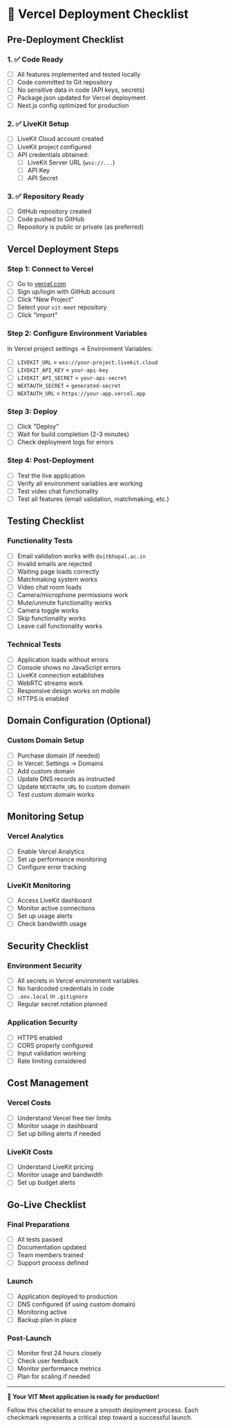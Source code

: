 # 🚀 Vercel Deployment Checklist

## **Pre-Deployment Checklist**

### **1. ✅ Code Ready**
- [ ] All features implemented and tested locally
- [ ] Code committed to Git repository
- [ ] No sensitive data in code (API keys, secrets)
- [ ] Package.json updated for Vercel deployment
- [ ] Next.js config optimized for production

### **2. ✅ LiveKit Setup**
- [ ] LiveKit Cloud account created
- [ ] LiveKit project configured
- [ ] API credentials obtained:
  - [ ] LiveKit Server URL (`wss://...`)
  - [ ] API Key
  - [ ] API Secret

### **3. ✅ Repository Ready**
- [ ] GitHub repository created
- [ ] Code pushed to GitHub
- [ ] Repository is public or private (as preferred)

## **Vercel Deployment Steps**

### **Step 1: Connect to Vercel**
- [ ] Go to [vercel.com](https://vercel.com)
- [ ] Sign up/login with GitHub account
- [ ] Click "New Project"
- [ ] Select your `vit-meet` repository
- [ ] Click "Import"

### **Step 2: Configure Environment Variables**
In Vercel project settings → Environment Variables:
- [ ] `LIVEKIT_URL` = `wss://your-project.livekit.cloud`
- [ ] `LIVEKIT_API_KEY` = `your-api-key`
- [ ] `LIVEKIT_API_SECRET` = `your-api-secret`
- [ ] `NEXTAUTH_SECRET` = `generated-secret`
- [ ] `NEXTAUTH_URL` = `https://your-app.vercel.app`

### **Step 3: Deploy**
- [ ] Click "Deploy"
- [ ] Wait for build completion (2-3 minutes)
- [ ] Check deployment logs for errors

### **Step 4: Post-Deployment**
- [ ] Test the live application
- [ ] Verify all environment variables are working
- [ ] Test video chat functionality
- [ ] Test all features (email validation, matchmaking, etc.)

## **Testing Checklist**

### **Functionality Tests**
- [ ] Email validation works with `@vitbhopal.ac.in`
- [ ] Invalid emails are rejected
- [ ] Waiting page loads correctly
- [ ] Matchmaking system works
- [ ] Video chat room loads
- [ ] Camera/microphone permissions work
- [ ] Mute/unmute functionality works
- [ ] Camera toggle works
- [ ] Skip functionality works
- [ ] Leave call functionality works

### **Technical Tests**
- [ ] Application loads without errors
- [ ] Console shows no JavaScript errors
- [ ] LiveKit connection establishes
- [ ] WebRTC streams work
- [ ] Responsive design works on mobile
- [ ] HTTPS is enabled

## **Domain Configuration (Optional)**

### **Custom Domain Setup**
- [ ] Purchase domain (if needed)
- [ ] In Vercel: Settings → Domains
- [ ] Add custom domain
- [ ] Update DNS records as instructed
- [ ] Update `NEXTAUTH_URL` to custom domain
- [ ] Test custom domain works

## **Monitoring Setup**

### **Vercel Analytics**
- [ ] Enable Vercel Analytics
- [ ] Set up performance monitoring
- [ ] Configure error tracking

### **LiveKit Monitoring**
- [ ] Access LiveKit dashboard
- [ ] Monitor active connections
- [ ] Set up usage alerts
- [ ] Check bandwidth usage

## **Security Checklist**

### **Environment Security**
- [ ] All secrets in Vercel environment variables
- [ ] No hardcoded credentials in code
- [ ] `.env.local` in `.gitignore`
- [ ] Regular secret rotation planned

### **Application Security**
- [ ] HTTPS enabled
- [ ] CORS properly configured
- [ ] Input validation working
- [ ] Rate limiting considered

## **Cost Management**

### **Vercel Costs**
- [ ] Understand Vercel free tier limits
- [ ] Monitor usage in dashboard
- [ ] Set up billing alerts if needed

### **LiveKit Costs**
- [ ] Understand LiveKit pricing
- [ ] Monitor usage and bandwidth
- [ ] Set up budget alerts

## **Go-Live Checklist**

### **Final Preparations**
- [ ] All tests passed
- [ ] Documentation updated
- [ ] Team members trained
- [ ] Support process defined

### **Launch**
- [ ] Application deployed to production
- [ ] DNS configured (if using custom domain)
- [ ] Monitoring active
- [ ] Backup plan in place

### **Post-Launch**
- [ ] Monitor first 24 hours closely
- [ ] Check user feedback
- [ ] Monitor performance metrics
- [ ] Plan for scaling if needed

---

**🎉 Your VIT Meet application is ready for production!**

Follow this checklist to ensure a smooth deployment process. Each checkmark represents a critical step toward a successful launch.